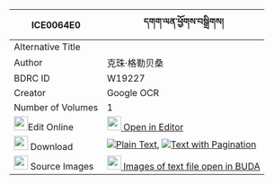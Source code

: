 |ICE0064E0|དགག་ལན་ཕྱོགས་བསྒྲིགས། 
| --- | --- 
|Alternative Title |
|Author| 克珠·格勒贝桑| 克珠杰｜第一世班禅
|BDRC ID | W19227
|Creator | Google OCR
|Number of Volumes| 1
|<img width="25" src="https://img.icons8.com/color/25/000000/edit-property.png">Edit Online| [<img width="25" src="https://avatars.githubusercontent.com/u/45091458?s=200&v=4"> Open in Editor](http://editor.openpecha.org/ICE0064E0)
|<img width="25" src="https://img.icons8.com/fluent/48/000000/download-2.png"/>  Download | [![](https://img.icons8.com/color/20/000000/txt.png)Plain Text](https://github.com/Openpecha/ICE0064E0/releases/download/v1/gaklen_chok_drik_plain_ICE0064E0.zip), [![](https://img.icons8.com/color/20/000000/txt.png)Text with Pagination](https://github.com/Openpecha/ICE0064E0/releases/download/v1/gaklen_chok_drik_pages_ICE0064E0.zip)
|<img width="25" src="https://img.icons8.com/plasticine/100/000000/pictures-folder.png"/>  Source Images | [<img width="25" src="https://library.bdrc.io/icons/BUDA-small.svg"> Images of text file open in BUDA](https://library.bdrc.io/show/bdr:W19227)